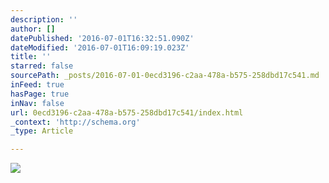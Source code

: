 ```yaml
---
description: ''
author: []
datePublished: '2016-07-01T16:32:51.090Z'
dateModified: '2016-07-01T16:09:19.023Z'
title: ''
starred: false
sourcePath: _posts/2016-07-01-0ecd3196-c2aa-478a-b575-258dbd17c541.md
inFeed: true
hasPage: true
inNav: false
url: 0ecd3196-c2aa-478a-b575-258dbd17c541/index.html
_context: 'http://schema.org'
_type: Article

---
```

![](https://the-grid-user-content.s3-us-west-2.amazonaws.com/00ca8165-6580-42cf-9df0-9936f47151e9.jpg)